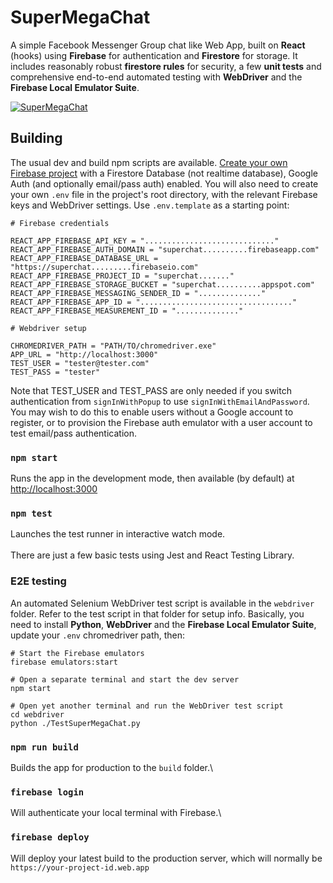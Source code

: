 # SuperMegaChat

A simple Facebook Messenger Group chat like Web App, built on **React** (hooks) using **Firebase** for authentication and **Firestore** for storage. It includes reasonably robust **firestore rules** for security, a few **unit tests** and comprehensive end-to-end automated testing with **WebDriver** and the **Firebase Local Emulator Suite**.

[![SuperMegaChat](https://i0.wp.com/www.spikything.com/blog/wp-content/uploads/2022/03/supermegachat.webp)](https://www.spikything.com/blog/index.php/2020/06/02/chat-app-in-react-hooks/)

## Building

The usual dev and build npm scripts are available. [Create your own Firebase project](https://cloud.google.com/firestore/docs/client/get-firebase) with a Firestore Database (not realtime database), Google Auth (and optionally email/pass auth) enabled. You will also need to create your own `.env` file in the project's root directory, with the relevant Firebase keys and WebDriver settings. Use `.env.template` as a starting point:
~~~~
# Firebase credentials

REACT_APP_FIREBASE_API_KEY = "............................."
REACT_APP_FIREBASE_AUTH_DOMAIN = "superchat..........firebaseapp.com"
REACT_APP_FIREBASE_DATABASE_URL = "https://superchat.........firebaseio.com"
REACT_APP_FIREBASE_PROJECT_ID = "superchat......."
REACT_APP_FIREBASE_STORAGE_BUCKET = "superchat..........appspot.com"
REACT_APP_FIREBASE_MESSAGING_SENDER_ID = ".............."
REACT_APP_FIREBASE_APP_ID = ".................................."
REACT_APP_FIREBASE_MEASUREMENT_ID = ".............."

# Webdriver setup

CHROMEDRIVER_PATH = "PATH/TO/chromedriver.exe"
APP_URL = "http://localhost:3000"
TEST_USER = "tester@tester.com"
TEST_PASS = "tester"
~~~~
Note that TEST_USER and TEST_PASS are only needed if you switch authentication from `signInWithPopup` to use `signInWithEmailAndPassword`. You may wish to do this to enable users without a Google account to register, or to provision the Firebase auth emulator with a user account to test email/pass authentication.

### `npm start`

Runs the app in the development mode, then available (by default) at [http://localhost:3000](http://localhost:3000)

### `npm test`

Launches the test runner in interactive watch mode.\
\
There are just a few basic tests using Jest and React Testing Library.

### E2E testing

An automated Selenium WebDriver test script is available in the `webdriver` folder. Refer to the test script in that folder for setup info. Basically, you need to install **Python**, **WebDriver** and the **Firebase Local Emulator Suite**, update your `.env` chromedriver path, then: 
~~~~
# Start the Firebase emulators
firebase emulators:start

# Open a separate terminal and start the dev server
npm start

# Open yet another terminal and run the WebDriver test script
cd webdriver
python ./TestSuperMegaChat.py
~~~~

### `npm run build`

Builds the app for production to the `build` folder.\

### `firebase login`

Will authenticate your local terminal with Firebase.\

### `firebase deploy`

Will deploy your latest build to the production server, which will normally be `https://your-project-id.web.app`
